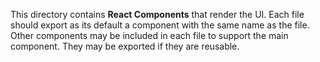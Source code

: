 This directory contains **React Components** that render the UI. Each file
should export as its default a component with the same name as the file. Other
components may be included in each file to support the main component. They may
be exported if they are reusable.
